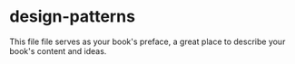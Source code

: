 # design-patterns

This file file serves as your book's preface, a great place to describe your book's content and ideas.

